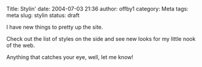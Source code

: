 Title: Stylin'
date: 2004-07-03 21:36
author: offby1
category: Meta
tags: meta
slug: stylin
status: draft

I have new things to pretty up the site.

Check out the list of styles on the side and see new looks for my little nook of the web.

Anything that catches your eye, well, let me know!
